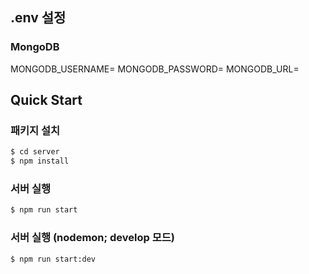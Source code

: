 ## .env 설정

### MongoDB

MONGODB_USERNAME=
MONGODB_PASSWORD=
MONGODB_URL=

## Quick Start

### 패키지 설치

```bash
$ cd server
$ npm install
```

### 서버 실행

```bash
$ npm run start
```

### 서버 실행 (nodemon; develop 모드)

```bash
$ npm run start:dev
```

